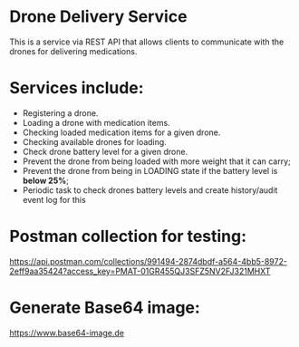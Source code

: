# Drone Delivery Service
This is a service via REST API that allows clients to communicate with the drones for delivering medications. 

# Services include:
- Registering a drone.
- Loading a drone with medication items.
- Checking loaded medication items for a given drone. 
- Checking available drones for loading.
- Check drone battery level for a given drone.
- Prevent the drone from being loaded with more weight that it can carry;
- Prevent the drone from being in LOADING state if the battery level is **below 25%**;
- Periodic task to check drones battery levels and create history/audit event log for this

 # Postman collection for testing: 
  https://api.postman.com/collections/991494-2874dbdf-a564-4bb5-8972-2eff9aa35424?access_key=PMAT-01GR455QJ3SFZ5NV2FJ321MHXT 

 # Generate Base64 image:
 https://www.base64-image.de